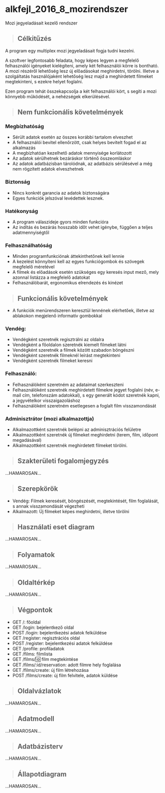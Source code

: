 # alkfejl_2016_8_mozirendszer
Mozi jegyeladásait kezelő rendszer

> ## Célkitűzés
 
A program egy multiplex mozi jegyeladásait fogja tudni kezelni. 
 
A szoftver legfontosabb feladata, hogy képes legyen a megfelelő felhasználói igényeket kielégíteni, amely két felhasználói körre is bontható. A mozi részéről lehetőség lesz új előadásokat meghirdetni, törölni. Illetve a szolgáltatás használójaként lehetőség lesz majd a meghirdetett filmeket megtekinteni, s ezekre helyet foglalni. 
 
Ezen program tehát összekapcsolja a két felhasználói kört, s segíti a mozi könnyebb működését, a nehézségek elkerülésével.


> ## Nem funkcionális követelmények
 
### Megbízhatóság
- Sérült adatok esetén az összes korábbi tartalom elveszhet
- A felhasználói bevitel ellenőrzött, csak helyes bevitelt fogad el az alkalmazás 
- A megbízhatóan kezelhető adatok mennyisége korlátozott
- Az adatok sérülhetnek bezáráskor történő összeomláskor 
- Az adatok adatbázisban tárolódnak, az adatbázis sérülésével a még nem rögzített adatok elveszhetnek 
 
### Biztonság
- Nincs konkrét garancia az adatok biztonságára 
- Egyes funkciók jelszóval levédettek lesznek. 
 
### Hatékonyság
- A program válaszideje gyors minden funkcióra
- Az indítás és bezárás hosszabb időt vehet igénybe, függően a teljes adatmennyiségtől 
 
### Felhasználhatóság 
- Minden programfunkciónak áttekinthetőnek kell lennie
- A kezelést könnyíteni kell az egyes funkciógombok és szövegek megfelelő méretével
- A filmek és előadások esetén szükséges egy keresés input mező, mely azonnal listázza a megfelelő adatokat
- Felhasználóbarát, ergonomikus elrendezés és kinézet



> ## Funkcionális követelmények

- A funkciók menürendszeren keresztül lennének elérhetőek, illetve az ablakokon megjelenő informatív gombokkal

### Vendég:
- Vendégként szeretnék regisztrálni az oldalra
- Vendégként a főoldalon szeretnék kiemelt filmeket látni
- Vendégként szeretnék a filmek között szabadon böngészni
- Vendégként szeretnék filmeknél leírást megtekinteni
- Vendégként szeretnék filmeket keresni

### Felhasználó:
- Felhasználóként szeretném az adataimat szerkeszteni
- Felhasználóként szeretnék meghirdetett filmekre jegyet foglalni (név, e-mail cím, telefonszám adatokkal), s egy generált kódot szeretnék kapni, a jegyvételkor visszaigazoláshoz
- Felhasználóként szeretném esetlegesen a foglalt film visszamondását

### Adminisztrátor (mozi alkalmazottja)
- Alkalmazottként szeretnék belépni az adminisztrációs felületre
- Alkalmazottként szeretnék új filmeket meghirdetni (terem, film, időpont megadásával)
- Alkalmazottként szeretnék meghirdetett filmeket törölni.



> ## Szakterületi fogalomjegyzés

...HAMAROSAN...



> ## Szerepkörök

- Vendég: Filmek keresését, böngészését, megtekintését, film foglalását, s annak visszamondását végezheti
- Alkalmazott: Új filmeket képes meghirdetni, illetve törölni



> ## Használati eset diagram

...HAMAROSAN...



> ## Folyamatok



...HAMAROSAN...



> ## Oldaltérkép

...HAMAROSAN...



> ## Végpontok

- GET /: főoldal
- GET /login: bejelentkező oldal
- POST /login: bejelentkezési adatok felküldése
- GET /register: regisztrációs oldal
- POST /register: bejelentkezési adatok felküldése
- GET /profile: profiladatok
- GET /films: filmlista
- GET /films/:id: film megtekintése
- GET /films/:id/reservation: adott filmre hely foglalása
- GET /films/create: új film létrehozása
- POST /films/create: új film felvitele, adatok küldése



> ## Oldalvázlatok

...HAMAROSAN...



>## Adatmodell

...HAMAROSAN...



> ## Adatbázisterv

...HAMAROSAN...



> ## Állapotdiagram

...HAMAROSAN...



